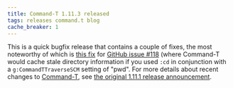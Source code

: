 ```yaml
---
title: Command-T 1.11.3 released
tags: releases command.t blog
cache_breaker: 1
---
```


This is a quick bugfix release that contains a couple of fixes, the most noteworthy of which is [this fix](https://github.com/wincent/command-t/commit/f4ed2e03ae2bc54854f578f0c1abd3426c18f813) for [GitHub issue \#118](https://github.com/wincent/command-t/issues/118) (where Command-T would cache stale directory information if you used `:cd` in conjunction with a `g:CommandTTraverseSCM` setting of "pwd". For more details about recent changes to [Command-T](/wiki/Command-T), see [the original 1.11.1 release announcement](/blog/command-t-1.11.1-released).
